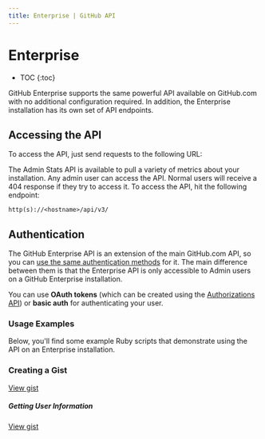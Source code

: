```yaml
---
title: Enterprise | GitHub API
---
```


# Enterprise

* TOC
{:toc}

GitHub Enterprise supports the same powerful API available on GitHub.com with no additional configuration required. In addition, the Enterprise installation has its own set of API endpoints.

## Accessing the API

To access the API, just send requests to the following URL:

The Admin Stats API is available to pull a variety of metrics about your installation. Any admin user can access the API. Normal users will receive a 404 response if they try to access it. To access the API, hit the following endpoint:

    http(s)://<hostname>/api/v3/

## Authentication

The GitHub Enterprise API is an extension of the main GitHub.com API, so you can [use the same authentication methods](http://developer.github.com/v3/#authentication) for it. The main difference between them is that the Enterprise API is only accessible to Admin users on a GitHub Enterprise installation.

You can use **OAuth tokens** (which can be created using the [Authorizations API][]) or **basic auth** for authenticating your user.

### Usage Examples

Below, you'll find some example Ruby scripts that demonstrate using the API on an Enterprise installation.

### Creating a Gist

<script src="https://gist.github.com/2581996.js?file=gist-api-example.rb">
</script>
<noscript>[View gist](https://gist.github.com/watsonian/2581996)</noscript>

##### Getting User Information

<script src="https://gist.github.com/2582006.js?file=user-api-example.rb">
</script>
<noscript>[View gist](https://gist.github.com/watsonian/2582006)</noscript>

[Authorizations API]: /v3/oauth_authorizations/#create-a-new-authorization
